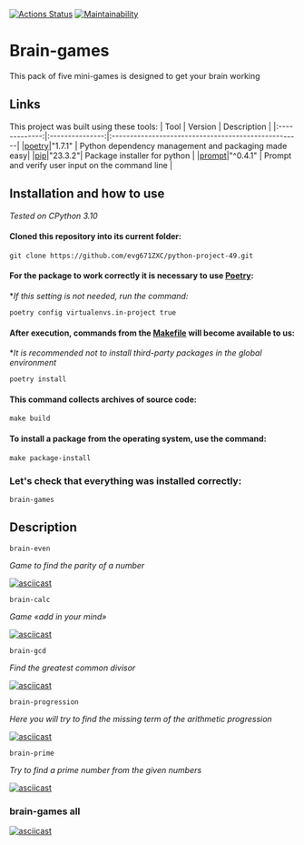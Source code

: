 [![Actions Status](https://github.com/evg671ZXC/python-project-49/actions/workflows/hexlet-check.yml/badge.svg)](https://github.com/evg671ZXC/python-project-49/actions)
[![Maintainability](https://api.codeclimate.com/v1/badges/5d6233e935c3dad8a66e/maintainability)](https://codeclimate.com/github/evg671ZXC/python-project-49/maintainability)

<h1>Brain-games</h1>

This pack of five mini-games is designed to get your brain working

<h2>Links</h2>

This project was built using these tools:
| Tool          | Version         | Description                                         |
|:-------------:|:---------------:|:----------------------------------------------------|
|[poetry](https://python-poetry.org/)|"1.7.1"          | Python dependency management and packaging made easy|
|[pip](https://pypi.org/project/pip/)|"23.3.2"| Package installer for python                        |
|[prompt](https://pypi.org/project/prompt/)|"^0.4.1"         | Prompt and verify user input on the command line    |
<h2>Installation and how to use</h2>

*Tested on CPython 3.10*

#### Cloned this repository into its current folder:
```
git clone https://github.com/evg671ZXC/python-project-49.git
```
#### For the package to work correctly it is necessary to use [Poetry](https://python-poetry.org/):

**If this setting is not needed, run the command:*
```
poetry config virtualenvs.in-project true
```
#### After execution, commands from the [Makefile](https://guides.hexlet.io/ru/makefile-as-task-runner/) will become available to us:
**It is recommended not to install third-party packages in the global environment*
```
poetry install
```

#### This command collects archives of source code:
```
make build
```
#### To install a package from the operating system, use the command:
```
make package-install
```
### Let's check that everything was installed correctly:
```
brain-games
```

<h2>Description</h2>

```
brain-even
```

*Game to find the parity of a number*

[![asciicast](https://asciinema.org/a/RSbh72BilIpYX4EDMB50z0Wls.svg)](https://asciinema.org/a/RSbh72BilIpYX4EDMB50z0Wls)

```
brain-calc
```

*Game «add in your mind»*

[![asciicast](https://asciinema.org/a/rJ6if8gqmjQmzWuxcpwHGlpDg.svg)](https://asciinema.org/a/rJ6if8gqmjQmzWuxcpwHGlpDg)

```
brain-gcd
```

*Find the greatest common divisor*

[![asciicast](https://asciinema.org/a/NlNyVUjiDhjJJ2Zoo8zPqZblo.svg)](https://asciinema.org/a/NlNyVUjiDhjJJ2Zoo8zPqZblo)

```
brain-progression
```

*Here you will try to find the missing term of the arithmetic progression*

[![asciicast](https://asciinema.org/a/FWs3gsGhtqJCl1eHURsMVxqHI.svg)](https://asciinema.org/a/FWs3gsGhtqJCl1eHURsMVxqHI)

```
brain-prime
```

*Try to find a prime number from the given numbers*

[![asciicast](https://asciinema.org/a/vowawCDazmYv3KdNZquBeKPDQ.svg)](https://asciinema.org/a/vowawCDazmYv3KdNZquBeKPDQ)

### brain-games all

[![asciicast](https://asciinema.org/a/V4zYl0XVA9bTzaycI4EP3Rbip.svg)](https://asciinema.org/a/V4zYl0XVA9bTzaycI4EP3Rbip)
